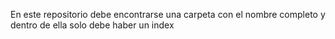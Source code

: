 En este repositorio debe encontrarse una carpeta con el nombre completo y dentro de ella solo debe haber un index 